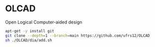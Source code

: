 # OLCAD
Open Logical Computer-aided design

```bash
apt-get -y install git
git clone --depth=1 --branch=main https://github.com/ufrs12/OLCAD
sh ./OLCAD/dia/add.sh

```